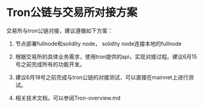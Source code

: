 # Tron公链与交易所对接方案
交易所与tron公链对接，建议遵循如下方案：

1. 节点部署fullnode和solidity node， solidity node连接本地的fullnode

2. 根据交易所的具体业务需求，使用tron提供的api，实现对接过程。建议6月15号之前完成所有的功能开发。

3. 建议6月18号之前完成与tron公链的对接测试，可以直接在mainnet上进行测试。

4. 相关技术文档，可以参阅Tron-overview.md